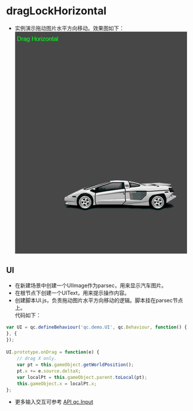 # dragLockHorizontal

* 实例演示拖动图片水平方向移动。效果图如下：<br>
![](images\UI.gif)

## UI

* 在新建场景中创建一个UIImage作为parsec，用来显示汽车图片。
* 在根节点下创建一个UIText，用来提示操作内容。
* 创建脚本UI.js，负责拖动图片水平方向移动的逻辑。脚本挂在parsec节点上。<br>
代码如下：<br>

```javascript
var UI = qc.defineBehaviour('qc.demo.UI', qc.Behaviour, function() {
}, {
});

UI.prototype.onDrag = function(e) {
    // drag X only.
	var pt = this.gameObject.getWorldPosition();
    pt.x += e.source.deltaX;
    var localPt = this.gameObject.parent.toLocal(pt);
    this.gameObject.x = localPt.x;
};

```
* 更多输入交互可参考 [API qc.Input](http://docs.zuoyouxi.com/api/input/Input.html)